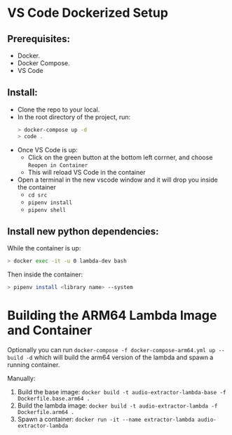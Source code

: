 # VS Code Dockerized Setup

## Prerequisites:
- Docker.
- Docker Compose.
- VS Code

## Install:
- Clone the repo to your local.
- In the root directory of the project, run:
    ```bash
    > docker-compose up -d
    > code .
    ```
- Once VS Code is up:
    - Click on the green button at the bottom left corrner,  and choose `Reopen in Container`
    - This will reload VS Code in the container
- Open a terminal in the new vscode window and it will drop you inside the container
    - `cd src`
    - `pipenv install`
    - `pipenv shell`

## Install new python dependencies:
While the container is up:
```bash
> docker exec -it -u 0 lambda-dev bash
```
Then inside the container:
```bash
> pipenv install <library name> --system
```

# Building the ARM64 Lambda Image and Container
Optionally you can run `docker-compose -f docker-compose-arm64.yml up --build -d` which will build the arm64 version of the lambda and spawn a running container.

Manually:
1. Build the base image:
    `docker build -t audio-extractor-lambda-base -f Dockerfile.base.arm64 .`
2. Build the lambda image:
    `docker build -t audio-extractor-lambda -f Dockerfile.arm64 .`
3. Spawn a container:
    `docker run -it --name extractor-lambda audio-extractor-lambda`
